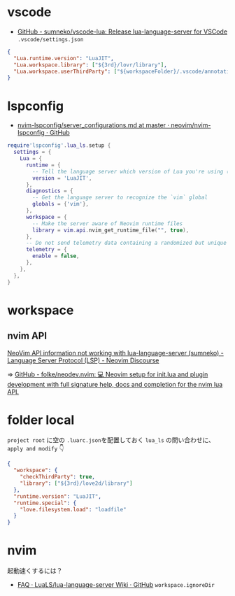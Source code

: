 # vscode

- [GitHub - sumneko/vscode-lua: Release lua-language-server for VSCode](https://github.com/sumneko/vscode-lua)
  `.vscode/settings.json`

```json
{
  "Lua.runtime.version": "LuaJIT",
  "Lua.workspace.library": ["${3rd}/lovr/library"],
  "Lua.workspace.userThirdParty": ["${workspaceFolder}/.vscode/annotations"]
}
```

# lspconfig

- [nvim-lspconfig/server_configurations.md at master · neovim/nvim-lspconfig · GitHub](https://github.com/neovim/nvim-lspconfig/blob/master/doc/server_configurations.md#lua_ls)

```lua
require'lspconfig'.lua_ls.setup {
  settings = {
    Lua = {
      runtime = {
        -- Tell the language server which version of Lua you're using (most likely LuaJIT in the case of Neovim)
        version = 'LuaJIT',
      },
      diagnostics = {
        -- Get the language server to recognize the `vim` global
        globals = {'vim'},
      },
      workspace = {
        -- Make the server aware of Neovim runtime files
        library = vim.api.nvim_get_runtime_file("", true),
      },
      -- Do not send telemetry data containing a randomized but unique identifier
      telemetry = {
        enable = false,
      },
    },
  },
}
```

# workspace

## nvim API

[NeoVim API information not working with lua-language-server (sumneko) - Language Server Protocol (LSP) - Neovim Discourse](https://neovim.discourse.group/t/neovim-api-information-not-working-with-lua-language-server-sumneko/2162)

=> [GitHub - folke/neodev.nvim: 💻 Neovim setup for init.lua and plugin development with full signature help, docs and completion for the nvim lua API.](https://github.com/folke/neodev.nvim)

# folder local

`project root` に空の `.luarc.json`を配置しておく
`lua_ls` の問い合わせに、`apply and modify`
👇

```json
{
  "workspace": {
    "checkThirdParty": true,
    "library": ["${3rd}/love2d/library"]
  },
  "runtime.version": "LuaJIT",
  "runtime.special": {
    "love.filesystem.load": "loadfile"
  }
}
```

# nvim

起動速くするには？

- [FAQ · LuaLS/lua-language-server Wiki · GitHub](https://github.com/LuaLS/lua-language-server/wiki/FAQ#how-can-i-improve-startup-speeds)
  `workspace.ignoreDir`

